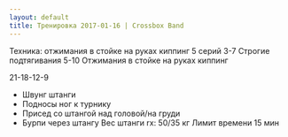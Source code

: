 ```yaml
---
layout: default
title: Тренировка 2017-01-16 | Crossbox Band
---
```


Техника: отжимания в стойке на руках киппинг 
5 серий 
3-7 Строгие подтягивания 
5-10 Отжимания в стойке на руках киппинг 

21-18-12-9 
- Швунг штанги 
- Подносы ног к турнику 
- Присед со штангой над головой/на груди 
- Бурпи через штангу 
Вес штанги rx: 50/35 кг 
Лимит времени 15 мин
